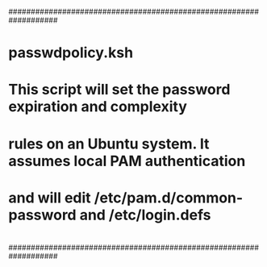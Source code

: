 ###################################################################
#
# passwdpolicy.ksh
#
# This script will set the password expiration and complexity
# rules on an Ubuntu system. It assumes local PAM authentication
# and will edit /etc/pam.d/common-password and /etc/login.defs
#
###################################################################
